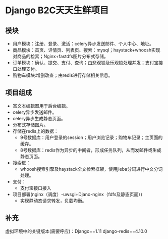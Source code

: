 
# Django B2C天天生鲜项目
 ## 模块
 - 用户模块：注册、登录、激活：celery异步发送邮件、个人中心、地址。
 - 商品模块：首页、详情页、列表页、搜索：mysql；haystack+whoosh实现对商品的检索；Nginx+fastdfs图片分布式存储。
 - 订单模块：确认、提交、支付、查询；由悲观锁及乐观锁处理并发；支付宝接口处理支付。
 - 购物车模块:增删改查；由redis进行存储相关信息。
## 项目组成
- 富文本编辑器用于后台编辑。
- celery异步发送邮件。
- celery异步生成静态页面。
- 分布式存储图片。
- 存储在redis上的数据：
    - 9号数据库：用户登录的session；用户浏览记录；购物车记录；主页面的缓存。
    - 8号数据库：redis作为异步的中间者，形成任务队列，从而发邮件或生成静态页面。
- 搜索框：
    - whoosh搜索引擎及haystack全文检索框架，使用jieba分词进行中文分词处理。
- 支付：
    - 支付宝接口接入
- 项目部署(nginx（调度）-uwsgi+Djano-nginx（fdfs及静态页面）) 
    - 实现静动态请求转发，负载均衡。
## 补充
虚拟环境中的关键版本(需要呼应)：Django==1.11  django-redis==4.10.0